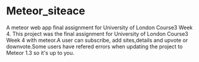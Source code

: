 # Meteor_siteace
A meteor web app final assignment for University of London Course3 Week 4.
This project was the final assignment for University of London Course3 Week 4 with meteor.A user can subscribe,
add sites,details and upvote or downvote.Some users have refered errors when updating the project to 
Meteor 1.3 so it's up to you.

